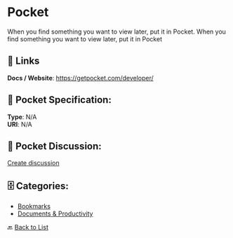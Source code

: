 # Pocket


When you find something you want to view later, put it in Pocket. When you find something you want to view later, put it in Pocket

##  🔗 Links
**Docs / Website**: https://getpocket.com/developer/

## 🧬 Pocket Specification:
**Type**: N/A  
**URI**: N/A

## 💬 Pocket Discussion:
[Create discussion](https://github.com/apis-list/apis-list/discussions/new)

## 🗄️ Categories:
- [Bookmarks](https://github.com/apis-list/apis-list#bookmarks-)
- [Documents & Productivity](https://github.com/apis-list/apis-list#documents--productivity-)




🔙 [Back to List](https://github.com/apis-list/apis-list)
